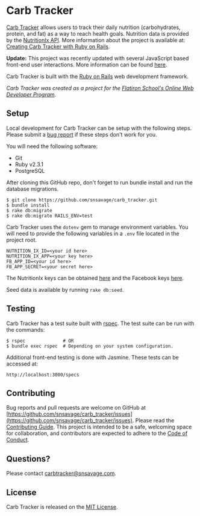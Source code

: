 # Carb Tracker

[Carb Tracker](https://carbtracker.herokuapp.com/static/index) allows users to
track their daily nutrition (carbohydrates, protein, and fat) as a way to reach
health goals.  Nutrition data is provided by the [NutritionIx
API](https://www.nutritionix.com/business/api).  More information about the
project is available at: [Creating Carb Tracker with Ruby on
Rails](https://www.snsavage.com/blog/2017/creatingcarbtrackerwithrubyonrails.html).

**Update:** This project was recently updated with several JavaScript based
front-end user interactions.  More information can be found
[here](https://www.snsavage.com/blog/2017/adding-javascript-and-jquery-user-interactions-to-carb-tracker.html).

Carb Tracker is built with the [Ruby on Rails](http://rubyonrails.org) web
development framework.

*Carb Tracker was created as a project for the [Flatiron School's Online Web
Developer
Program](https://flatironschool.com/programs/online-web-developer-career-course/).*

## Setup
Local development for Carb Tracker can be setup with the following steps.  Please submit a [bug report](https://github.com/snsavage/carb_tracker/issues) if these steps don't work for you.

You will need the following software:

* Git
* Ruby v2.3.1
* PostgreSQL

After cloning this GitHub repo, don't forget to run bundle install and run the database migrations.

```
$ git clone https://github.com/snsavage/carb_tracker.git
$ bundle install
$ rake db:migrate
$ rake db:migrate RAILS_ENV=test
```

Carb Tracker uses the ```dotenv``` gem to manage environment variables.  You will need to provide the following variables in a ```.env``` file located in the project root.

```
NUTRITION_IX_ID=<your id here>
NUTRITION_IX_APP=<your key here>
FB_APP_ID=<your id here>
FB_APP_SECRET=<your secret here>
```

The NutritionIx keys can be obtained [here](https://developer.nutritionix.com/) and the Facebook keys [here](https://developers.facebook.com).

Seed data is available by running ```rake db:seed```.

## Testing
Carb Tracker has a test suite built with [rspec](http://rspec.info).  The test suite can be run with the commands:

```
$ rspec              # OR
$ bundle exec rspec  # Depending on your system configuration.
```

Additional front-end testing is done with Jasmine.  These tests can be accessed at:

```
http://localhost:3000/specs
```

## Contributing

Bug reports and pull requests are welcome on GitHub at
[https://github.com/snsavage/carb_tracker/issues](https://github.com/snsavage/carb_tracker/issues).
Please read the [Contributing Guide](./CONTRIBUTING.md).  This project is
intended to be a safe, welcoming space for collaboration, and contributors are
expected to adhere to the [Code of Conduct](./CODE_OF_CONDUCT.md).

## Questions?

Please contact [carbtracker@snsavage.com](mailto:carbtracker@snsavage.com).

## License

Carb Tracker is released on the [MIT License](./LICENSE).

